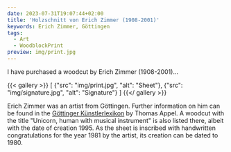 ```yaml
---
date: 2023-07-31T19:07:44+02:00
title: 'Holzschnitt von Erich Zimmer (1908-2001)'
keywords: Erich Zimmer, Göttingen
tags:
  - Art
  - WoodblockPrint
preview: img/print.jpg
---
```


I have purchased a woodcut by Erich Zimmer (1908-2001)...
<!--more-->

{{< gallery >}}
[
  {"src": "img/print.jpg", "alt": "Sheet"},
  {"src": "img/signature.jpg", "alt": "Signature"}
]
{{</ gallery >}}

Erich Zimmer was an artist from Göttingen. Further information on him can be found in the [Göttinger Künstlerlexikon](https://univerlag.uni-goettingen.de/bitstream/handle/3/isbn-978-3-86395-504-5/Appel_diss.pdf) by Thomas Appel. A woodcut with the title "Unicorn, human with musical instrument" is also listed there, albeit with the date of creation 1995.
As the sheet is inscribed with handwritten congratulations for the year 1981 by the artist, its creation can be dated to 1980.

